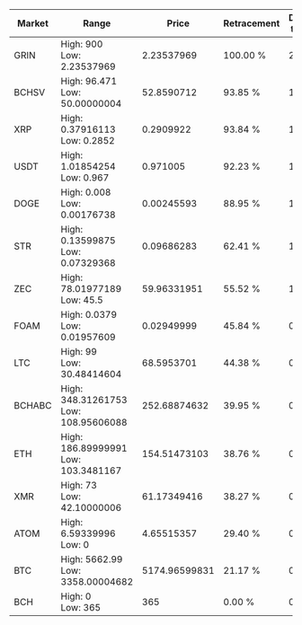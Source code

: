 | Market | Range | Price| Retracement | Doubles to 50% |
| --- | --- | --- | --- | --- |
| GRIN | High: 900<br />Low: 2.23537969 | 2.23537969 | 100.00 % | 201.81 |
| BCHSV | High: 96.471<br />Low: 50.00000004 | 52.8590712 | 93.85 % | 1.39 |
| XRP | High: 0.37916113<br />Low: 0.2852 | 0.2909922 | 93.84 % | 1.14 |
| USDT | High: 1.01854254<br />Low: 0.967 | 0.971005 | 92.23 % | 1.02 |
| DOGE | High: 0.008<br />Low: 0.00176738 | 0.00245593 | 88.95 % | 1.99 |
| STR | High: 0.13599875<br />Low: 0.07329368 | 0.09686283 | 62.41 % | 1.08 |
| ZEC | High: 78.01977189<br />Low: 45.5 | 59.96331951 | 55.52 % | 1.03 |
| FOAM | High: 0.0379<br />Low: 0.01957609 | 0.02949999 | 45.84 % | 0.00 |
| LTC | High: 99<br />Low: 30.48414604 | 68.5953701 | 44.38 % | 0.00 |
| BCHABC | High: 348.31261753<br />Low: 108.95606088 | 252.68874632 | 39.95 % | 0.00 |
| ETH | High: 186.89999991<br />Low: 103.3481167 | 154.51473103 | 38.76 % | 0.00 |
| XMR | High: 73<br />Low: 42.10000006 | 61.17349416 | 38.27 % | 0.00 |
| ATOM | High: 6.59339996<br />Low: 0 | 4.65515357 | 29.40 % | 0.00 |
| BTC | High: 5662.99<br />Low: 3358.00004682 | 5174.96599831 | 21.17 % | 0.00 |
| BCH | High: 0<br />Low: 365 | 365 | 0.00 % | 0.00 |
